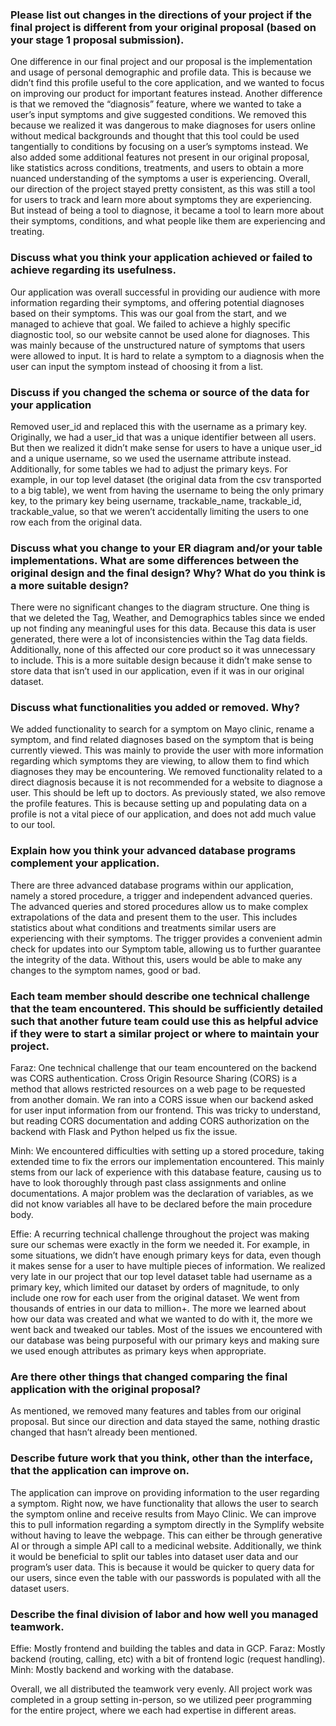 ### Please list out changes in the directions of your project if the final project is different from your original proposal (based on your stage 1 proposal submission).

One difference in our final project and our proposal is the implementation and usage of personal demographic and profile data. This is because we didn’t find this profile useful to the core application, and we wanted to focus on improving our product for important features instead.
Another difference is that we removed the “diagnosis” feature, where we wanted to take a user’s input symptoms and give suggested conditions. We removed this because we realized it was dangerous to make diagnoses for users online without medical backgrounds and thought that this tool could be used tangentially to conditions by focusing on a user’s symptoms instead.
We also added some additional features not present in our original proposal, like statistics across conditions, treatments, and users to obtain a more nuanced understanding of the symptoms a user is experiencing.
Overall, our direction of the project stayed pretty consistent, as this was still a tool for users to track and learn more about symptoms they are experiencing. But instead of being a tool to diagnose, it became a tool to learn more about their symptoms, conditions, and what people like them are experiencing and treating.

### Discuss what you think your application achieved or failed to achieve regarding its usefulness.

Our application was overall successful in providing our audience with more information regarding their symptoms, and offering potential diagnoses based on their symptoms. This was our goal from the start, and we managed to achieve that goal. We failed to achieve a highly specific diagnostic tool, so our website cannot be used alone for diagnoses. This was mainly because of the unstructured nature of symptoms that users were allowed to input. It is hard to relate a symptom to a diagnosis when the user can input the symptom instead of choosing it from a list. 

### Discuss if you changed the schema or source of the data for your application

Removed user_id and replaced this with the username as a primary key. Originally, we had a user_id that was a unique identifier between all users. But then we realized it didn’t make sense for users to have a unique user_id and a unique username, so we used the username attribute instead. Additionally, for some tables we had to adjust the primary keys. For example, in our top level dataset (the original data from the csv transported to a big table), we went from having the username to being the only primary key, to the primary key being username, trackable_name, trackable_id, trackable_value, so that we weren’t accidentally limiting the users to one row each from the original data.

### Discuss what you change to your ER diagram and/or your table implementations. What are some differences between the original design and the final design? Why? What do you think is a more suitable design? 

There were no significant changes to the diagram structure. One thing is that we deleted the Tag, Weather, and Demographics tables since we ended up not finding any meaningful uses for this data. Because this data is user generated, there were a lot of inconsistencies within the Tag data fields. Additionally, none of this affected our core product so it was unnecessary to include. This is a more suitable design because it didn’t make sense to store data that isn’t used in our application, even if it was in our original dataset. 

### Discuss what functionalities you added or removed. Why?

We added functionality to search for a symptom on Mayo clinic, rename a symptom, and find related diagnoses based on the symptom that is being currently viewed. This was mainly to provide the user with more information regarding which symptoms they are viewing, to allow them to find which diagnoses they may be encountering. We removed functionality related to a direct diagnosis because it is not recommended for a website to diagnose a user. This should be left up to doctors. As previously stated, we also remove the profile features. This is because setting up and populating data on a profile is not a vital piece of our application, and does not add much value to our tool.

### Explain how you think your advanced database programs complement your application.

There are three advanced database programs within our application, namely a stored procedure, a trigger and independent advanced queries. The advanced queries and stored procedures allow us to make complex extrapolations of the data and present them to the user. This includes statistics about what conditions and treatments similar users are experiencing with their symptoms. The trigger provides a convenient admin check for updates into our Symptom table, allowing us to further guarantee the integrity of the data. Without this, users would be able to make any changes to the symptom names, good or bad.

### Each team member should describe one technical challenge that the team encountered.  This should be sufficiently detailed such that another future team could use this as helpful advice if they were to start a similar project or where to maintain your project. 

Faraz: One technical challenge that our team encountered on the backend was CORS authentication. Cross Origin Resource Sharing (CORS) is a method that allows restricted resources on a web page to be requested from another domain. We ran into a CORS issue when our backend asked for user input information from our frontend. This was tricky to understand, but reading CORS documentation and adding CORS authorization on the backend with Flask and Python helped us fix the issue.

Minh: We encountered difficulties with setting up a stored procedure, taking extended time to fix the errors our implementation encountered. This mainly stems from our lack of experience with this database feature, causing us to have to look thoroughly through past class assignments and online documentations. A major problem was the declaration of variables, as we did not know variables all have to be declared before the main procedure body.

Effie: A recurring technical challenge throughout the project was making sure our schemas were exactly in the form we needed it. For example, in some situations, we didn’t have enough primary keys for data, even though it makes sense for a user to have multiple pieces of information. We realized very late in our project that our top level dataset table had username as a primary key, which limited our dataset by orders of magnitude, to only include one row for each user from the original dataset. We went from thousands of entries in our data to million+. The more we learned about how our data was created and what we wanted to do with it, the more we went back and tweaked our tables. Most of the issues we encountered with our database was being purposeful with our primary keys and making sure we used enough attributes as primary keys when appropriate. 

### Are there other things that changed comparing the final application with the original proposal?

As mentioned, we removed many features and tables from our original proposal. But since our direction and data stayed the same, nothing drastic changed that hasn’t already been mentioned.

### Describe future work that you think, other than the interface, that the application can improve on.

The application can improve on providing information to the user regarding a symptom. Right now, we have functionality that allows the user to search the symptom online and receive results from Mayo Clinic. We can improve this to pull information regarding a symptom directly in the Symplify website without having to leave the webpage. This can either be through generative AI or through a simple API call to a medicinal website.
Additionally, we think it would be beneficial to split our tables into dataset user data and our program’s user data. This is because it would be quicker to query data for our users, since even the table with our passwords is populated with all the dataset users.

### Describe the final division of labor and how well you managed teamwork.

Effie: Mostly frontend and building the tables and data in GCP.
Faraz: Mostly backend (routing, calling, etc) with a bit of frontend logic (request handling).
Minh: Mostly backend and working with the database.

Overall, we all distributed the teamwork very evenly. All project work was completed in a group setting in-person, so we utilized peer programming for the entire project, where we each had expertise in different areas.
